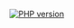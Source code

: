 [![PHP version](https://badge.fury.io/ph/fphammerle%2Fhelpers.svg)](https://badge.fury.io/ph/fphammerle%2Fhelpers)

